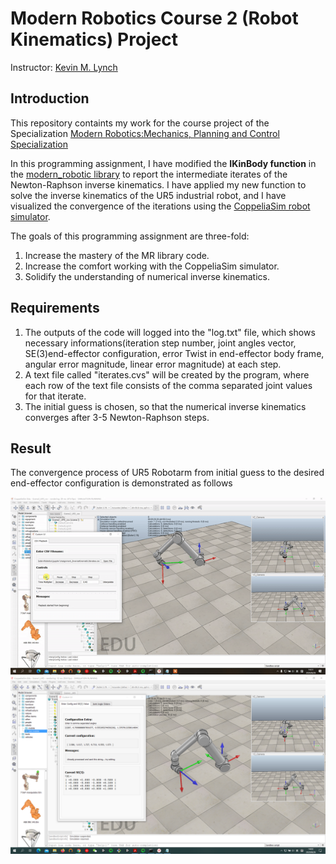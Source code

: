
# Modern Robotics Course 2 (Robot Kinematics) Project

Instructor: [Kevin M. Lynch](https://robotics.northwestern.edu/people/profiles/faculty/lynch-kevin.html)

## Introduction

This repository containts my work for the course project of the Specialization [Modern Robotics:Mechanics, Planning and Control Specialization](https://www.coursera.org/specializations/modernrobotics)

In this programming assignment, I have modified the **IKinBody function** in the [modern_robotic library](https://github.com/NxRLab/ModernRobotics) to report the intermediate iterates of the Newton-Raphson inverse kinematics. I have applied my new function to solve the inverse kinematics of the UR5 industrial robot, and I have visualized the convergence of the iterations using the [CoppeliaSim robot simulator](https://www.coppeliarobotics.com/).

The goals of this programming assignment are three-fold:
1. Increase the mastery of the MR library code.
2. Increase the comfort working with the CoppeliaSim simulator.
3. Solidify the understanding of numerical inverse kinematics.

## Requirements

1. The outputs of the code will logged into the "log.txt" file, which shows necessary informations(iteration step number, joint angles vector, SE(3)end-effector configuration, error Twist in end-effector body frame, angular error magnitude, linear error magnitude) at each step.
2. A text file called "iterates.cvs" will be created by the program, where each row of the text file consists of the comma separated joint values for that iterate.
3. The initial guess is chosen, so that the numerical inverse kinematics converges after 3-5 Newton-Raphson steps. 

## Result

The convergence process of UR5 Robotarm from initial guess to the desired end-effector configuration is demonstrated as follows

!["convergence process"](result.gif)
!["end-effector configuration"](screenshot.png)
